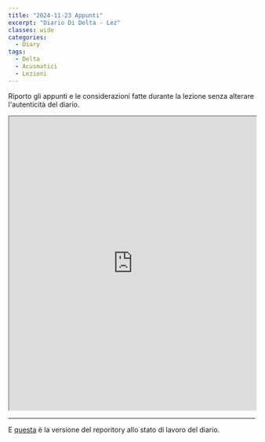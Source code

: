 ```yaml
---
title: "2024-11-23 Appunti"
excerpt: "Diario Di Delta - Lez"
classes: wide
categories:
  - Diary
tags:
  - Delta
  - Acusmatici
  - Lezioni
---
```


Riporto gli appunti e le considerazioni fatte durante la lezione senza alterare l'autenticità del diario.

<iframe src="https://docs.google.com/viewer?url=https://s-e-a-m.github.io/giulio-romano-de-mattia/assets/docs/2024-11-23_vitucciLez.pdf&embedded=true" width="100%" height="600px"></iframe>

---

E [questa](https://github.com/DMGiulioRomano/delta/tree/8a1ddaa0498b396285b0608d1f678fa57a08b4e9) è la versione del reporitory allo stato di lavoro del diario.